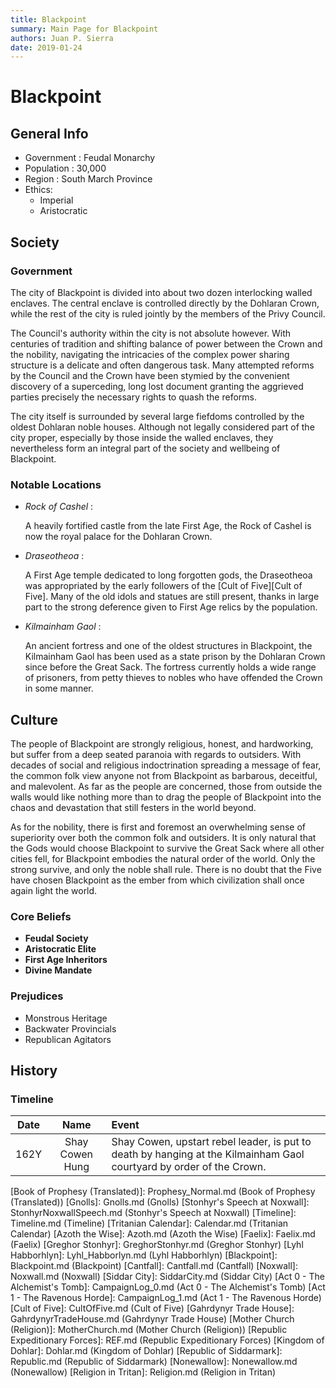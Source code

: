 ```yaml
---
title: Blackpoint
summary: Main Page for Blackpoint
authors: Juan P. Sierra
date: 2019-01-24
---
```


# Blackpoint

## General Info

- Government : Feudal Monarchy
- Population : 30,000
- Region : South March Province
- Ethics:
    - Imperial
    - Aristocratic

## Society

### Government

The city of Blackpoint is divided into about two dozen interlocking walled enclaves. The central enclave is controlled directly by the Dohlaran Crown, while the rest of the city is ruled jointly by the members of the Privy Council.

The Council's authority within the city is not absolute however. With centuries of tradition and shifting balance of power between the Crown and the nobility, navigating the intricacies of the complex power sharing structure is a delicate and often dangerous task. Many attempted reforms by the Council and the Crown have been stymied by the convenient discovery of a superceding, long lost document granting the aggrieved parties precisely the necessary rights to quash the reforms.

The city itself is surrounded by several large fiefdoms controlled by the oldest Dohlaran noble houses. Although not legally considered part of the city proper, especially by those inside the walled enclaves, they nevertheless form an integral part of the society and wellbeing of Blackpoint.

### Notable Locations

- *Rock of Cashel* :

    A heavily fortified castle from the late First Age, the Rock of Cashel is now the royal palace for the Dohlaran Crown.
    
- *Draseotheoa* :

    A First Age temple dedicated to long forgotten gods, the Draseotheoa was appropriated by the early followers of the [Cult of Five][Cult of Five]. Many of the old idols and statues are still present, thanks in large part to the strong deference given to First Age relics by the population.
    
- *Kilmainham Gaol* :

    An ancient fortress and one of the oldest structures in Blackpoint, the Kilmainham Gaol has been used as a state prison by the Dohlaran Crown since before the Great Sack. The fortress currently holds a wide range of prisoners, from petty thieves to nobles who have offended the Crown in some manner.
    


## Culture

The people of Blackpoint are strongly religious, honest, and hardworking, but suffer from a deep seated paranoia with regards to outsiders. With decades of social and religious indoctrination spreading a message of fear, the common folk view anyone not from Blackpoint as barbarous, deceitful, and malevolent. As far as the people are concerned, those from outside the walls would like nothing more than to drag the people of Blackpoint into the chaos and devastation that still festers in the world beyond.

As for the nobility, there is first and foremost an overwhelming sense of superiority over both the common folk and outsiders. It is only natural that the Gods would choose Blackpoint to survive the Great Sack where all other cities fell, for Blackpoint embodies the natural order of the world. Only the strong survive, and only the noble shall rule. There is no doubt that the Five have chosen Blackpoint as the ember from which civilization shall once again light the world. 

### Core Beliefs

- **Feudal Society**
- **Aristocratic Elite**
- **First Age Inheritors**
- **Divine Mandate**
### Prejudices

- Monstrous Heritage
- Backwater Provincials
- Republican Agitators

## History

### Timeline

Date | Name | Event
:---:|:----:|:----
162Y | Shay Cowen Hung | Shay Cowen, upstart rebel leader, is put to death by hanging at the Kilmainham Gaol courtyard by order of the Crown. 



[Alchemist's Journal]: AlchemistJournal.md (Alchemist's Journal)
[Book of Prophesy]: Prophesy.md (Book of Prophesy)
[Book of Prophesy (Translated)]: Prophesy_Normal.md (Book of Prophesy (Translated))
[Gnolls]: Gnolls.md (Gnolls)
[Stonhyr's Speech at Noxwall]: StonhyrNoxwallSpeech.md (Stonhyr's Speech at Noxwall)
[Timeline]: Timeline.md (Timeline)
[Tritanian Calendar]: Calendar.md (Tritanian Calendar)
[Azoth the Wise]: Azoth.md (Azoth the Wise)
[Faelix]: Faelix.md (Faelix)
[Greghor Stonhyr]: GreghorStonhyr.md (Greghor Stonhyr)
[Lyhl Habborhlyn]: Lyhl_Habborlyn.md (Lyhl Habborhlyn)
[Blackpoint]: Blackpoint.md (Blackpoint)
[Cantfall]: Cantfall.md (Cantfall)
[Noxwall]: Noxwall.md (Noxwall)
[Siddar City]: SiddarCity.md (Siddar City)
[Act 0 - The Alchemist's Tomb]: CampaignLog_0.md (Act 0 - The Alchemist's Tomb)
[Act 1 - The Ravenous Horde]: CampaignLog_1.md (Act 1 - The Ravenous Horde)
[Cult of Five]: CultOfFive.md (Cult of Five)
[Gahrdynyr Trade House]: GahrdynyrTradeHouse.md (Gahrdynyr Trade House)
[Mother Church (Religion)]: MotherChurch.md (Mother Church (Religion))
[Republic Expeditionary Forces]: REF.md (Republic Expeditionary Forces)
[Kingdom of Dohlar]: Dohlar.md (Kingdom of Dohlar)
[Republic of Siddarmark]: Republic.md (Republic of Siddarmark)
[Nonewallow]: Nonewallow.md (Nonewallow)
[Religion in Tritan]: Religion.md (Religion in Tritan)